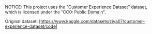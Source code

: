 NOTICE: This project uses the "Customer Experience Dataset" dataset, which is licensed under the "CC0: Public Domain".

Original dataset: [https://www.kaggle.com/datasets/ziya07/customer-experience-dataset/code]
